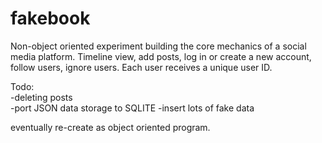 # fakebook

Non-object oriented experiment building the core mechanics of a social media platform. Timeline view, add posts, log in or create a new account, follow users, ignore users. Each user receives a unique user ID.

Todo:  
  -deleting posts  
  -port JSON data storage to SQLITE
  -insert lots of fake data
  
eventually re-create as object oriented program. 
